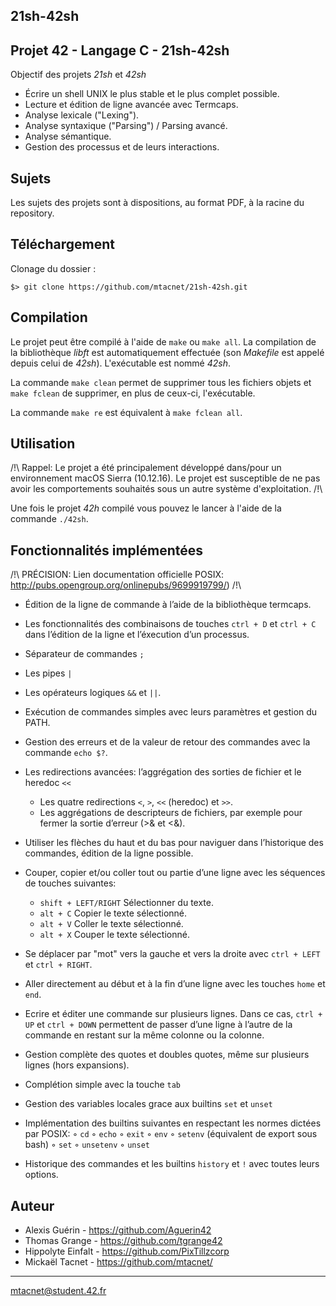 ## 21sh-42sh
Projet 42 - Langage C - 21sh-42sh
------

Objectif des projets *21sh* et *42sh*

- Écrire un shell UNIX le plus stable et le plus complet possible.
- Lecture et édition de ligne avancée avec Termcaps.
- Analyse lexicale ("Lexing").
- Analyse syntaxique ("Parsing") / Parsing avancé.
- Analyse sémantique.
- Gestion des processus et de leurs interactions.

## Sujets

Les sujets des projets sont à dispositions, au format PDF, à la racine du repository.

## Téléchargement

Clonage du dossier :

	$> git clone https://github.com/mtacnet/21sh-42sh.git
  
## Compilation

Le projet peut être compilé à l'aide de `make` ou `make all`. La compilation de la bibliothèque _libft_ est automatiquement effectuée (son _Makefile_ est appelé depuis celui de *42sh*). L'exécutable est nommé *42sh*.

La commande `make clean` permet de supprimer tous les fichiers objets et `make fclean` de supprimer, en plus de ceux-ci, l'exécutable.

La commande `make re` est équivalent à `make fclean all`.

## Utilisation

/!\ Rappel: Le projet a été principalement développé dans/pour un environnement macOS Sierra (10.12.16). Le projet est susceptible de ne pas avoir les comportements souhaités sous un autre système d'exploitation. /!\

Une fois le projet *42h* compilé vous pouvez le lancer à l'aide de la commande `./42sh`.

## Fonctionnalités implémentées

/!\ PRÉCISION: Lien documentation officielle POSIX: http://pubs.opengroup.org/onlinepubs/9699919799/) /!\

- Édition de la ligne de commande à l’aide de la bibliothèque termcaps.
- Les fonctionnalités des combinaisons de touches `ctrl + D` et `ctrl + C` dans l’édition de la ligne et l’éxecution d’un processus.
- Séparateur de commandes `;`
- Les pipes `|`
- Les opérateurs logiques `&&` et `||`.
- Exécution de commandes simples avec leurs paramètres et gestion du PATH.
- Gestion des erreurs et de la valeur de retour des commandes avec la commande `echo $?`.
- Les redirections avancées: l’aggrégation des sorties de fichier et le heredoc `<<`
	- Les quatre redirections `<`, `>`, `<<` (heredoc) et `>>`.
	- Les aggrégations de descripteurs de fichiers, par exemple pour fermer la sortie d’erreur (>& et <&).
- Utiliser les flèches du haut et du bas pour naviguer dans l’historique des commandes, édition de la ligne possible.
- Couper, copier et/ou coller tout ou partie d’une ligne avec les séquences de touches suivantes:
	- `shift + LEFT/RIGHT` Sélectionner du texte.
	- `alt + C` Copier le texte sélectionné.
	- `alt + V` Coller le texte sélectionné.
	- `alt + X` Couper le texte sélectionné.
- Se déplacer par "mot" vers la gauche et vers la droite avec `ctrl + LEFT` et `ctrl + RIGHT`.
- Aller directement au début et à la fin d’une ligne avec les touches `home` et `end`.
- Ecrire et éditer une commande sur plusieurs lignes. Dans ce cas, `ctrl + UP` et `ctrl + DOWN` permettent de passer d’une ligne à l’autre de la commande en restant sur la même colonne ou la colonne.

- Gestion complète des quotes et doubles quotes, même sur plusieurs lignes (hors expansions).
- Complétion simple avec la touche `tab`
- Gestion des variables locales grace aux builtins `set` et `unset`
- Implémentation des builtins suivantes en respectant les normes dictées par POSIX: 
	◦ `cd`
	◦ `echo`
	◦ `exit`
	◦ `env` 
	◦ `setenv` (équivalent de export sous bash)
	◦ `set`
	◦ `unsetenv`
	◦ `unset`
- Historique des commandes et les builtins `history` et `!` avec toutes leurs options.

## Auteur

- Alexis Guérin - https://github.com/Aguerin42
- Thomas Grange - https://github.com/tgrange42
- Hippolyte Einfalt - https://github.com/PixTillzcorp
- Mickaël Tacnet - https://github.com/mtacnet/

-----
mtacnet@student.42.fr

